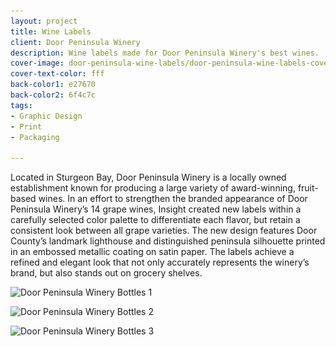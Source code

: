 ```yaml
---
layout: project
title: Wine Labels
client: Door Peninsula Winery
description: Wine labels made for Door Peninsula Winery's best wines.
cover-image: door-peninsula-wine-labels/door-peninsula-wine-labels-cover
cover-text-color: fff
back-color1: e27670
back-color2: 6f4c7c
tags:
- Graphic Design
- Print
- Packaging

---
```

Located in Sturgeon Bay, Door Peninsula Winery is a locally owned establishment known for producing a large variety of award-winning, fruit-based wines. In an effort to strengthen the branded appearance of Door Peninsula Winery’s 14 grape wines, Insight created new labels within a carefully selected color palette to differentiate each flavor, but retain a consistent look between all grape varieties. The new design features Door County’s landmark lighthouse and distinguished peninsula silhouette printed in an embossed metallic coating on satin paper. The labels achieve a refined and elegant look that not only accurately represents the winery’s brand, but also stands out on grocery shelves.

<div class="images">

<img class="half first fit" data-aos="fade-up" data-featherlight="/img/projects/door-peninsula-wine-labels/dpw-label-1.jpg"
alt="Door Peninsula Winery Bottles 1" src="/img/projects/door-peninsula-wine-labels/dpw-label-1.jpg"
srcset="/img/projects/door-peninsula-wine-labels/dpw-label-1-2400.jpg 2400w,
/img/projects/door-peninsula-wine-labels/dpw-label-1-1800.jpg 1800w,
/img/projects/door-peninsula-wine-labels/dpw-label-1-1200.jpg 1200w,
/img/projects/door-peninsula-wine-labels/dpw-label-1-900.jpg 900w,
/img/projects/door-peninsula-wine-labels/dpw-label-1-600.jpg 600w,
/img/projects/door-peninsula-wine-labels/dpw-label-1-400.jpg 400w" />

<img class="half last fit" data-aos="fade-up" data-aos-delay="200" data-featherlight="/img/projects/door-peninsula-wine-labels/dpw-label-3.jpg"
alt="Door Peninsula Winery Bottles 2" src="/img/projects/door-peninsula-wine-labels/dpw-label-3.jpg"
srcset="/img/projects/door-peninsula-wine-labels/dpw-label-3-2400.jpg 2400w,
/img/projects/door-peninsula-wine-labels/dpw-label-3-1800.jpg 1800w,
/img/projects/door-peninsula-wine-labels/dpw-label-3-1200.jpg 1200w,
/img/projects/door-peninsula-wine-labels/dpw-label-3-900.jpg 900w,
/img/projects/door-peninsula-wine-labels/dpw-label-3-600.jpg 600w,
/img/projects/door-peninsula-wine-labels/dpw-label-3-400.jpg 400w" />

<img class="full fit" data-aos="fade-up" data-featherlight="/img/projects/door-peninsula-wine-labels/dpw-label-2.jpg"
alt="Door Peninsula Winery Bottles 3" src="/img/projects/door-peninsula-wine-labels/dpw-label-2.jpg"
srcset="/img/projects/door-peninsula-wine-labels/dpw-label-2-2400.jpg 2400w,
/img/projects/door-peninsula-wine-labels/dpw-label-2-1800.jpg 1800w,
/img/projects/door-peninsula-wine-labels/dpw-label-2-1200.jpg 1200w,
/img/projects/door-peninsula-wine-labels/dpw-label-2-900.jpg 900w,
/img/projects/door-peninsula-wine-labels/dpw-label-2-600.jpg 600w,
/img/projects/door-peninsula-wine-labels/dpw-label-2-400.jpg 400w" />

</div>
